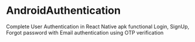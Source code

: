 # AndroidAuthentication
Complete User Authentication in React Native apk
functional Login, SignUp, Forgot password with Email authentication using OTP verification
